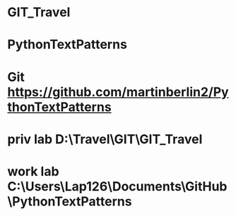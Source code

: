 # GIT_Travel
 
# PythonTextPatterns
# Git		https://github.com/martinberlin2/PythonTextPatterns
# priv lab 	D:\Travel\GIT\GIT_Travel
# work lab 	C:\Users\Lap126\Documents\GitHub\PythonTextPatterns